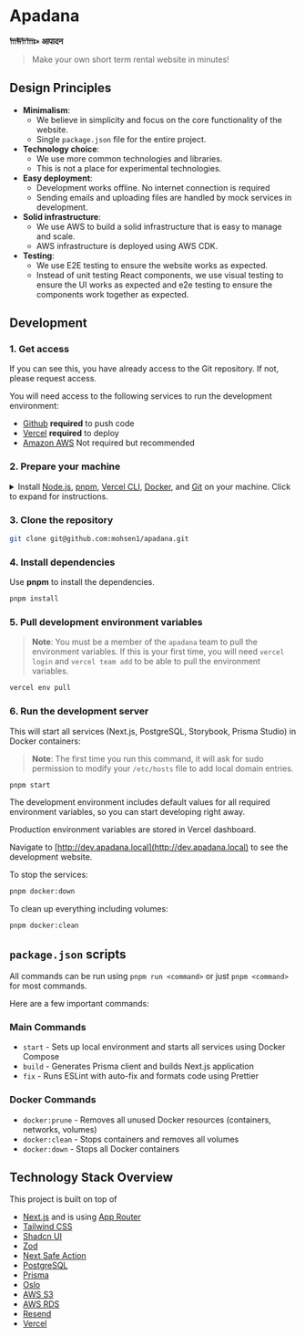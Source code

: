 # Apadana

**𐎠𐎱𐎭𐎠𐎴** **आपादन**

> Make your own short term rental website in minutes!

## Design Principles

- **Minimalism**:
  - We believe in simplicity and focus on the core functionality of the website.
  - Single `package.json` file for the entire project.
- **Technology choice**:
  - We use more common technologies and libraries.
  - This is not a place for experimental technologies.
- **Easy deployment**:
  - Development works offline. No internet connection is required
  - Sending emails and uploading files are handled by mock services in development.
- **Solid infrastructure**:
  - We use AWS to build a solid infrastructure that is easy to manage and scale.
  - AWS infrastructure is deployed using AWS CDK.
- **Testing**:
  - We use E2E testing to ensure the website works as expected.
  - Instead of unit testing React components, we use visual testing to ensure the UI works as expected and e2e testing to ensure the components work together as expected.

## Development

### 1. Get access

If you can see this, you have already access to the Git repository. If not, please request access.

You will need access to the following services to run the development environment:

- [Github](https://github.com/mohsen1/apadana) **required** to push code
- [Vercel](https://vercel.com/) **required** to deploy
- [Amazon AWS](https://aws.amazon.com/) Not required but recommended

### 2. Prepare your machine

<details>
  <summary style="cursor: pointer;">Install <a href="https://nodejs.org/en">Node.js</a>, <a href="https://pnpm.io/">pnpm</a>, <a href="https://vercel.com/docs/cli">Vercel CLI</a>, <a href="https://www.docker.com/get-started">Docker</a>, and <a href="https://git-scm.com/downloads">Git</a> on your machine. Click to expand for instructions.</summary>

<details>
<summary><b style="cursor: pointer;">on MacOS</b></summary>

1. Install [Homebrew](https://brew.sh/)
   ```bash
   /bin/bash -c "$(curl -fsSL https://raw.githubusercontent.com/Homebrew/install/HEAD/install.sh)"
   ```
2. Install [Volta](https://volta.sh/) and using it to install `node` and `pnpm`
   ```bash
   curl https://get.volta.sh | bash
   volta install node
   volta install pnpm
   ```
3. Install [Vercel CLI](https://vercel.com/docs/cli) (v3.1.0 or higher)
   ```bash
   pnpm install -g vercel
   ```
4. Install [Docker Desktop](https://www.docker.com/products/docker-desktop/)
   ```bash
   brew install --cask docker
   ```
   After installation:
   - Launch Docker Desktop from your Applications folder
   - Wait for Docker Desktop to start completely
   - Docker Compose is included with Docker Desktop for Mac
   - Verify installation by running:
   ```bash
   docker compose version
   ```
5. Install [Git](https://git-scm.com/downloads)
   ```bash
   brew install git
   ```

</details>

<details>
<summary><b style="cursor: pointer;"   >on Linux</b></summary>

1. Install [Node.js](https://nodejs.org/en) (v20.12.2 or higher)
   ```bash
   curl -fsSL https://deb.nodesource.com/setup_20.x -o nodesource_setup.sh
   sudo -E bash nodesource_setup.sh
   sudo apt-get install -y nodejs
   ```
2. Install [pnpm](https://pnpm.io/)
   ```bash
   curl -fsSL https://get.pnpm.io/install.sh | bash
   ```
3. Install [Docker](https://www.docker.com/get-started)
   ```bash
   sudo apt-get install -y docker
   ```
4. Install [Git](https://git-scm.com/downloads)
   ```bash
   sudo apt-get install -y git
   ```

</details>

<details>
<summary><b style="cursor: pointer;">on Windows</b></summary>

We recommend using [WSL](https://docs.microsoft.com/en-us/windows/wsl/install) to run the development environment on Windows. With WSL, you can install Ubuntu and use the same commands as the Linux section.

</details>

</details>

### 3. Clone the repository

```bash
git clone git@github.com:mohsen1/apadana.git
```

### 4. Install dependencies

Use **pnpm** to install the dependencies.

```bash
pnpm install
```

### 5. Pull development environment variables

> **Note**: You must be a member of the `apadana` team to pull the environment variables. If this is your first time, you will need `vercel login` and `vercel team add` to be able to pull the environment variables.

```bash
vercel env pull
```

### 6. Run the development server

This will start all services (Next.js, PostgreSQL, Storybook, Prisma Studio) in Docker containers:

> **Note**: The first time you run this command, it will ask for sudo permission to modify your `/etc/hosts` file to add local domain entries.

```bash
pnpm start
```

The development environment includes default values for all required environment variables, so you can start developing right away.

Production environment variables are stored in Vercel dashboard.

Navigate to [http://dev.apadana.local](http://dev.apadana.local) to see the development website.

To stop the services:

```bash
pnpm docker:down
```

To clean up everything including volumes:

```bash
pnpm docker:clean
```

## `package.json` scripts

All commands can be run using `pnpm run <command>` or just `pnpm <command>` for most commands.

Here are a few important commands:

### Main Commands

- `start` - Sets up local environment and starts all services using Docker Compose
- `build` - Generates Prisma client and builds Next.js application
- `fix` - Runs ESLint with auto-fix and formats code using Prettier

### Docker Commands

- `docker:prune` - Removes all unused Docker resources (containers, networks, volumes)
- `docker:clean` - Stops containers and removes all volumes
- `docker:down` - Stops all Docker containers

## Technology Stack Overview

This project is built on top of

- [Next.js](https://nextjs.org/) and is using [App Router](https://nextjs.org/docs/app)
- [Tailwind CSS](https://tailwindcss.com/)
- [Shadcn UI](https://ui.shadcn.com/)
- [Zod](https://zod.dev/)
- [Next Safe Action](https://next-safe-action.dev)
- [PostgreSQL](https://www.postgresql.org/)
- [Prisma](https://www.prisma.io/)
- [Oslo](https://oslo.js.org)
- [AWS S3](https://aws.amazon.com/s3/)
- [AWS RDS](https://aws.amazon.com/rds/)
- [Resend](https://resend.com/)
- [Vercel](https://vercel.com/)
